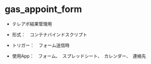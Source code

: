 # gas_appoint_form
- テレアポ結果管理用

- 形式：　コンテナバインドスクリプト

- トリガー：　フォーム送信時

- 使用App：　フォーム、　スプレッドシート、　カレンダー、　連絡先
